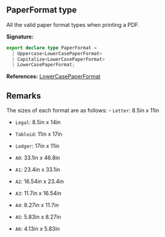 ## PaperFormat type

All the valid paper format types when printing a PDF.

**Signature:**

```typescript
export declare type PaperFormat =
  | Uppercase<LowerCasePaperFormat>
  | Capitalize<LowerCasePaperFormat>
  | LowerCasePaperFormat;
```

**References:** [LowerCasePaperFormat](./puppeteer.lowercasepaperformat.md)

## Remarks

The sizes of each format are as follows: - `Letter`: 8.5in x 11in

- `Legal`: 8.5in x 14in

- `Tabloid`: 11in x 17in

- `Ledger`: 17in x 11in

- `A0`: 33.1in x 46.8in

- `A1`: 23.4in x 33.1in

- `A2`: 16.54in x 23.4in

- `A3`: 11.7in x 16.54in

- `A4`: 8.27in x 11.7in

- `A5`: 5.83in x 8.27in

- `A6`: 4.13in x 5.83in
